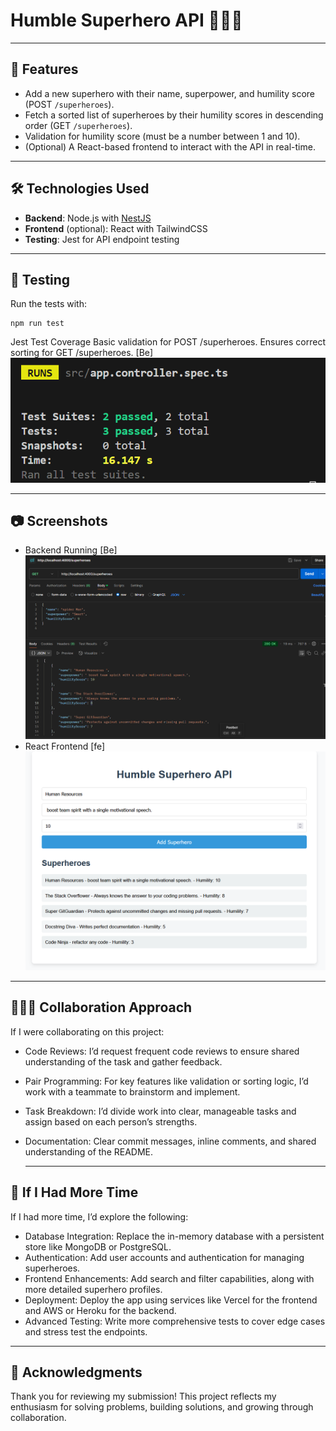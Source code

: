 # Humble Superhero API 🌟🦸‍♂️

---

## 🚀 Features

- Add a new superhero with their name, superpower, and humility score (POST `/superheroes`).
- Fetch a sorted list of superheroes by their humility scores in descending order (GET `/superheroes`).
- Validation for humility score (must be a number between 1 and 10).
- (Optional) A React-based frontend to interact with the API in real-time.

---

## 🛠️ Technologies Used

- **Backend**: Node.js with [NestJS](https://nestjs.com/)  
- **Frontend** (optional): React with TailwindCSS  
- **Testing**: Jest for API endpoint testing  

---

## 🧪 Testing
Run the tests with:

    npm run test
Jest Test Coverage
Basic validation for POST /superheroes.
Ensures correct sorting for GET /superheroes.
[Be] <img src="readme-img/test.png"/>

---

## 📷 Screenshots
- Backend Running
[Be] <img src="readme-img/backend.png"/>
- React Frontend
[fe] <img src="readme-img/frontend.png"/>

---

## 🧑‍🤝‍🧑 Collaboration Approach
If I were collaborating on this project:

- Code Reviews: I’d request frequent code reviews to ensure shared understanding of the task and gather feedback.
- Pair Programming: For key features like validation or sorting logic, I’d work with a teammate to brainstorm and implement.
- Task Breakdown: I’d divide work into clear, manageable tasks and assign based on each person’s strengths.
- Documentation: Clear commit messages, inline comments, and shared understanding of the README.

  ---
  
## 🌱 If I Had More Time
If I had more time, I’d explore the following:

- Database Integration: Replace the in-memory database with a persistent store like MongoDB or PostgreSQL.
- Authentication: Add user accounts and authentication for managing superheroes.
- Frontend Enhancements: Add search and filter capabilities, along with more detailed superhero profiles.
- Deployment: Deploy the app using services like Vercel for the frontend and AWS or Heroku for the backend.
- Advanced Testing: Write more comprehensive tests to cover edge cases and stress test the endpoints.

---

## 🤝 Acknowledgments
 Thank you for reviewing my submission! This project reflects my enthusiasm for solving problems, building solutions, and growing through collaboration. 
